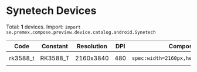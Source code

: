 # Synetech Devices

Total: **1** devices. Import: `import se.premex.compose.preview.device.catalog.android.Synetech`

| Code | Constant | Resolution | DPI | Compose Spec | Preview Usage |
|------|----------|------------|-----|-------------|---------------|
| rk3588_t | RK3588_T | 2160x3840 | 480 | `spec:width=2160px,height=3840px,dpi=480` | `@Preview(device = Synetech.RK3588_T)` |

<!-- Generated automatically. Do not edit manually. -->
